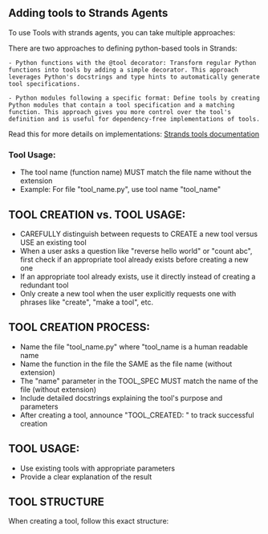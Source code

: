 ## Adding tools to Strands Agents

To use Tools with strands agents, you can take multiple approaches:

There are two approaches to defining python-based tools in Strands:

    - Python functions with the @tool decorator: Transform regular Python functions into tools by adding a simple decorator. This approach leverages Python's docstrings and type hints to automatically generate tool specifications.

    - Python modules following a specific format: Define tools by creating Python modules that contain a tool specification and a matching function. This approach gives you more control over the tool's definition and is useful for dependency-free implementations of tools.

Read this for more details on implementations: [Strands tools documentation](https://strandsagents.com/0.1.x/user-guide/concepts/tools/python-tools/)


### Tool Usage:
   - The tool name (function name) MUST match the file name without the extension
   - Example: For file "tool_name.py", use tool name "tool_name"

## TOOL CREATION vs. TOOL USAGE:
   - CAREFULLY distinguish between requests to CREATE a new tool versus USE an existing tool
   - When a user asks a question like "reverse hello world" or "count abc", first check if an appropriate tool already exists before creating a new one
   - If an appropriate tool already exists, use it directly instead of creating a redundant tool
   - Only create a new tool when the user explicitly requests one with phrases like "create", "make a tool", etc.

## TOOL CREATION PROCESS:
   - Name the file "tool_name.py" where "tool_name is a human readable name
   - Name the function in the file the SAME as the file name (without extension)
   - The "name" parameter in the TOOL_SPEC MUST match the name of the file (without extension)
   - Include detailed docstrings explaining the tool's purpose and parameters
   - After creating a tool, announce "TOOL_CREATED: <filename>" to track successful creation

## TOOL USAGE:
   - Use existing tools with appropriate parameters
   - Provide a clear explanation of the result

## TOOL STRUCTURE
When creating a tool, follow this exact structure:
